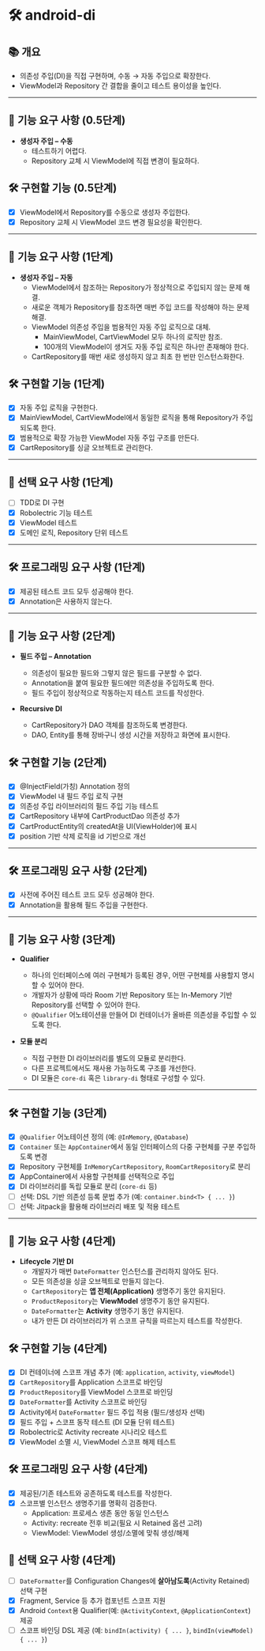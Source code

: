 # 🛠️ android-di

## 📚️ 개요
- 의존성 주입(DI)을 직접 구현하며, 수동 → 자동 주입으로 확장한다.
- ViewModel과 Repository 간 결합을 줄이고 테스트 용이성을 높인다.

---

## 🧱 기능 요구 사항 (0.5단계)

- **생성자 주입 – 수동**
    - 테스트하기 어렵다.
    - Repository 교체 시 ViewModel에 직접 변경이 필요하다.

## 🛠️ 구현할 기능 (0.5단계)

- [x] ViewModel에서 Repository를 수동으로 생성자 주입한다.
- [x] Repository 교체 시 ViewModel 코드 변경 필요성을 확인한다.

---

## 🧱 기능 요구 사항 (1단계)

- **생성자 주입 – 자동**
    - ViewModel에서 참조하는 Repository가 정상적으로 주입되지 않는 문제 해결.
    - 새로운 객체가 Repository를 참조하면 매번 주입 코드를 작성해야 하는 문제 해결.
    - ViewModel 의존성 주입을 범용적인 자동 주입 로직으로 대체.
        - MainViewModel, CartViewModel 모두 하나의 로직만 참조.
        - 100개의 ViewModel이 생겨도 자동 주입 로직은 하나만 존재해야 한다.
    - CartRepository를 매번 새로 생성하지 않고 최초 한 번만 인스턴스화한다.

## 🛠️ 구현할 기능 (1단계)

- [x] 자동 주입 로직을 구현한다.
- [x] MainViewModel, CartViewModel에서 동일한 로직을 통해 Repository가 주입되도록 한다.
- [x] 범용적으로 확장 가능한 ViewModel 자동 주입 구조를 만든다.
- [x] CartRepository를 싱글 오브젝트로 관리한다.

---

## 🧱 선택 요구 사항 (1단계)

- [ ] TDD로 DI 구현
- [x] Robolectric 기능 테스트
- [x] ViewModel 테스트
- [x] 도메인 로직, Repository 단위 테스트

---

## 🛠️ 프로그래밍 요구 사항 (1단계)

- [x] 제공된 테스트 코드 모두 성공해야 한다.
- [x] Annotation은 사용하지 않는다.

---

## 🧱 기능 요구 사항 (2단계)

- **필드 주입 – Annotation**
    - 의존성이 필요한 필드와 그렇지 않은 필드를 구분할 수 없다.
    - Annotation을 붙여 필요한 필드에만 의존성을 주입하도록 한다.
    - 필드 주입이 정상적으로 작동하는지 테스트 코드를 작성한다.

- **Recursive DI**
    - CartRepository가 DAO 객체를 참조하도록 변경한다.
    - DAO, Entity를 통해 장바구니 생성 시간을 저장하고 화면에 표시한다.

## 🛠️ 구현할 기능 (2단계)

- [x] @InjectField(가칭) Annotation 정의
- [x] ViewModel 내 필드 주입 로직 구현
- [x] 의존성 주입 라이브러리의 필드 주입 기능 테스트
- [x] CartRepository 내부에 CartProductDao 의존성 추가
- [x] CartProductEntity의 createdAt을 UI(ViewHolder)에 표시
- [x] position 기반 삭제 로직을 id 기반으로 개선

---

## 🛠️ 프로그래밍 요구 사항 (2단계)

- [x] 사전에 주어진 테스트 코드 모두 성공해야 한다.
- [x] Annotation을 활용해 필드 주입을 구현한다.

---

## 🧱 기능 요구 사항 (3단계)

- **Qualifier**
  - 하나의 인터페이스에 여러 구현체가 등록된 경우, 어떤 구현체를 사용할지 명시할 수 있어야 한다.
  - 개발자가 상황에 따라 Room 기반 Repository 또는 In-Memory 기반 Repository를 선택할 수 있어야 한다.
  - `@Qualifier` 어노테이션을 만들어 DI 컨테이너가 올바른 의존성을 주입할 수 있도록 한다.

- **모듈 분리**
  - 직접 구현한 DI 라이브러리를 별도의 모듈로 분리한다.
  - 다른 프로젝트에서도 재사용 가능하도록 구조를 개선한다.
  - DI 모듈은 `core-di` 혹은 `library-di` 형태로 구성할 수 있다.

---

## 🛠️ 구현할 기능 (3단계)

- [x] `@Qualifier` 어노테이션 정의 (예: `@InMemory`, `@Database`)
- [x] `Container` 또는 `AppContainer`에서 동일 인터페이스의 다중 구현체를 구분 주입하도록 변경
- [x] Repository 구현체를 `InMemoryCartRepository`, `RoomCartRepository`로 분리
- [x] AppContainer에서 사용할 구현체를 선택적으로 주입
- [x] DI 라이브러리를 독립 모듈로 분리 (`core-di` 등)
- [ ] 선택: DSL 기반 의존성 등록 문법 추가 (예: `container.bind<T> { ... }`)
- [ ] 선택: Jitpack을 활용해 라이브러리 배포 및 적용 테스트

---

## 🧱 기능 요구 사항 (4단계)

- **Lifecycle 기반 DI**
  - 개발자가 매번 `DateFormatter` 인스턴스를 관리하지 않아도 된다.
  - 모든 의존성을 싱글 오브젝트로 만들지 않는다.
  - `CartRepository`는 **앱 전체(Application)** 생명주기 동안 유지된다.
  - `ProductRepository`는 **ViewModel** 생명주기 동안 유지된다.
  - `DateFormatter`는 **Activity** 생명주기 동안 유지된다.
  - 내가 만든 DI 라이브러리가 위 스코프 규칙을 따르는지 테스트를 작성한다.

## 🛠️ 구현할 기능 (4단계)

- [x] DI 컨테이너에 스코프 개념 추가 (예: `application`, `activity`, `viewModel`)
- [x] `CartRepository`를 Application 스코프로 바인딩
- [x] `ProductRepository`를 ViewModel 스코프로 바인딩
- [x] `DateFormatter`를 Activity 스코프로 바인딩
- [x] Activity에서 `DateFormatter` 필드 주입 적용 (필드/생성자 선택)
- [x] 필드 주입 + 스코프 동작 테스트 (DI 모듈 단위 테스트)
- [x] Robolectric로 Activity recreate 시나리오 테스트
- [x] ViewModel 소멸 시, ViewModel 스코프 해제 테스트

## 🛠️ 프로그래밍 요구 사항 (4단계)

- [x] 제공된/기존 테스트와 공존하도록 테스트를 작성한다.
- [x] 스코프별 인스턴스 생명주기를 명확히 검증한다.
  - Application: 프로세스 생존 동안 동일 인스턴스
  - Activity: recreate 전후 비교(필요 시 Retained 옵션 고려)
  - ViewModel: ViewModel 생성/소멸에 맞춰 생성/해제

## 🧱 선택 요구 사항 (4단계)

- [ ] `DateFormatter`를 Configuration Changes에 **살아남도록**(Activity Retained) 선택 구현
- [x] Fragment, Service 등 추가 컴포넌트 스코프 지원
- [x] Android `Context`용 Qualifier(예: `@ActivityContext`, `@ApplicationContext`) 제공
- [ ] 스코프 바인딩 DSL 제공 (예: `bindIn(activity) { ... }`, `bindIn(viewModel) { ... }`)
